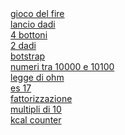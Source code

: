 <!DOCTYPE html>
<head>
    <a href="gioco del fire.html"> gioco del fire</a>
</br>
    <a href="lancio dadi 2.html"> lancio dadi</a>
</br>
    <a href="four button1.html"> 4 bottoni</a>
</br>
    <a href="2 dadi.html"> 2 dadi</a>
</br>
    <a href="boostrap.html"> botstrap</a>
</br>
    <a href="tra 10000 e 10100 .html"> numeri tra 10000 e 10100</a>
</br>
    <a href="legge di ohm.html"> legge di ohm</a>
</br>
    <a href="N17.html"> es 17</a>   
</br>
    <a href="farrorizzazzione.html"> fattorizzazione</a>
</br>
   <a href="numeri 10 e multipli.html"> multipli di 10</a>
</br> 
    <a href="kcal.html"> kcal counter</a>
</br>

</head>
